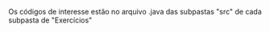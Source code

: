 Os códigos de interesse estão no arquivo .java das subpastas "src" de cada subpasta de "Exercícios"
